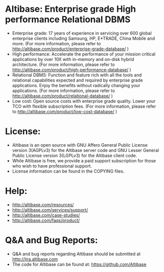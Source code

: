 # Altibase: Enterprise grade High performance Relational DBMS
- Enterprise grade: 17 years of experience in servicing over 600 global enterprise clients including Samsung, HP, E*TRADE, China Mobile and more. (For more information, please refer to http://altibase.com/product/enterprise-grade-database/ )
- High performance: Accelerate the performance of your mission critical applications by over 10X with in-memory and on-disk hybrid architecture. (For more information, please refer to http://altibase.com/product/high-performance-database/ )
- Relational DBMS: Function and feature rich with all the tools and relational capabilities expected and required by enterprise grade applications. Enjoy the benefits without radically changing your applications. (For more information, please refer to http://altibase.com/product/relational-database/ )
- Low cost: Open source costs with enterprise grade quality. Lower your TCO with flexible subscription fees. (For more information, please refer to http://altibase.com/product/low-cost-database/ )

# License:
- Altibase is an open source with GNU Affero General Public License version 3(AGPLv3) for the Altibase server code and GNU Lesser General Public License version 3(LGPLv3) for the Altibase client code. 
- While Altibase is free, we provide a paid support subscription for those who wish to have professional support.
- License information can be found in the COPYING files.

# Help:
- http://altibase.com/resources/
- http://altibase.com/services/support/
- http://altibase.com/case-studies/
- http://altibase.com/faqs/product/

# Q&A and Bug Reports:
- Q&A and bug reports regarding Altibase should be submitted at http://jira.altibase.com
- The code for Altibase can be found at: https://github.com/Altibase
